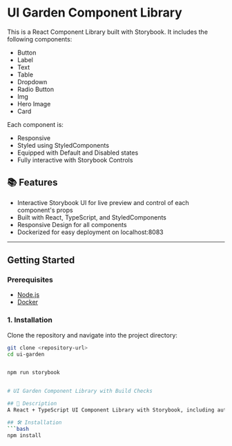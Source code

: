# UI Garden Component Library

This is a React Component Library built with Storybook. It includes the following components:

- Button
- Label
- Text
- Table
- Dropdown
- Radio Button
- Img
- Hero Image
- Card

Each component is:
- Responsive
- Styled using StyledComponents
- Equipped with Default and Disabled states
- Fully interactive with Storybook Controls

## 📚 Features

- Interactive Storybook UI for live preview and control of each component's props
- Built with React, TypeScript, and StyledComponents
- Responsive Design for all components
- Dockerized for easy deployment on localhost:8083

---

## Getting Started

### Prerequisites

- [Node.js](https://nodejs.org/en/download/)
- [Docker](https://docs.docker.com/get-docker/)

### 1. Installation

Clone the repository and navigate into the project directory:

```bash
git clone <repository-url>
cd ui-garden


npm run storybook


# UI Garden Component Library with Build Checks

## 🚀 Description
A React + TypeScript UI Component Library with Storybook, including automated code quality checks (ESLint, Prettier, Tests) using Husky and GitHub Actions.

## 🛠 Installation
```bash
npm install
